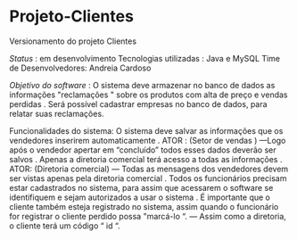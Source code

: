 # Projeto-Clientes
Versionamento do projeto Clientes

*Status* : em desenvolvimento 
Tecnologias utilizadas : Java e MySQL
Time de Desenvolvedores: Andreia Cardoso

*Objetivo do software* : O sistema deve armazenar no banco de dados as informações "reclamações " sobre os produtos com alta de preço e vendas perdidas . Será possível cadastrar empresas no banco de dados, para relatar suas reclamações.

Funcionalidades do sistema: 
O sistema deve salvar as informações que os vendedores inserirem automaticamente . ATOR : (Setor de vendas ) 
—Logo após o vendedor apertar em “concluído” todos esses dados deverão ser salvos . 
Apenas a diretoria comercial terá acesso a todas as informações . ATOR: (Diretoria comercial)
—  Todas as mensagens dos vendedores devem ser vistas apenas pela diretoria comercial .
Todos os funcionários precisam estar cadastrados no sistema, para assim que acessarem o software se identifiquem e sejam autorizados a usar o sistema .
É importante que o cliente também esteja registrado no sistema, assim quando o funcionário for registrar o cliente perdido possa "marcá-lo “. 
— Assim como a diretoria, o cliente terá um código “ id “. 


